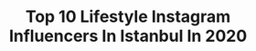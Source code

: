 ---
title: Top 10 Lifestyle Instagram Influencers In Istanbul In 2020
description: >-
  Find top lifestyle Instagram influencers in Istanbul in 2020. Most popular hashtags: #photooftheday #photography #lifestyle #bestoftheday.
platform: Instagram
profiles:
  - username: "cerenkulahli"
    fullname: >-
      Ceren Külahlı
    location: "Turkey"
    followers: 73044
    engagement: 1438
    commentsToLikes: 0.762949
    id: ck8t09eaxra4i0j78w6hhxucx
    verified: false
    hashtags: "#cekilis, #makyaj, #makyajmalzemesi, #makeup"
  - username: "fatosnildos"
    fullname: >-
      F A T M A 💃🏻
    location: "Turkey"
    followers: 146766
    engagement: 165
    commentsToLikes: 0.045681
    id: ckap3papy3ypq0i78stmevofp
    verified: false
    hashtags: "#hayateves, #hay, #corona, #gu"
  - username: "aysegulcakirmanoglu"
    fullname: >-
      Ayşegül
    location: "Turkey"
    followers: 2798
    engagement: 3528
    commentsToLikes: 0.059796
    id: ck6ue6x13p61l0j71ieclk2cq
    verified: false
    hashtags: "#ayval, #ayderyaylas, #memleket, #instalove"
  - username: "kubra.aydogn"
    fullname: >-
      
    location: "Turkey"
    followers: 20486
    engagement: 259
    commentsToLikes: 0.025170
    id: ck0u81ece66wa0i1946357sdt
    verified: false
    hashtags: "#evdebayramvar, #homedecor, #homedesign, #tarihiyolculuk"
  - username: "icimdebirdoga"
    fullname: >-
      İçimde bir Doğa
    location: "Turkey"
    followers: 15117
    engagement: 315
    commentsToLikes: 0.069007
    id: ckaotcscyvcnh0i7872mprki8
    verified: false
    hashtags: "#kitap, #kadin, #emzirme, #dogum"
  - username: "alpertorunn"
    fullname: >-
      Alper Torun
    location: "Turkey"
    followers: 268229
    engagement: 122
    commentsToLikes: 0.022944
    id: ckaot5m1muhe60i7816faz4cg
    verified: false
    hashtags: "#libertybridge, #istanbul"
  - username: "cairofoodiecouple"
    fullname: >-
      The Terzibashians 🇦🇲
    location: "Turkey"
    followers: 176323
    engagement: 59
    commentsToLikes: 0.073537
    id: ck0w1ccquin5u0i19z48ujtoa
    verified: false
    hashtags: "#babykivanc, #beach, #loveis, #pool"
  - username: "iamaoucheta1"
    fullname: >-
      Anis
    location: "Turkey"
    followers: 5333
    engagement: 587
    commentsToLikes: 0.014680
    id: ck6ugpvfi4gdr0j71od3gglc7
    verified: false
    hashtags: "#selfie, #focusonthegood, #lifestooshort, #architecture"
  - username: "cemrekiralioglu"
    fullname: >-
      Cemre Kıralioğlu
    location: "Turkey"
    followers: 6454
    engagement: 899
    commentsToLikes: 0.040210
    id: ck5zsqv6qz0y30i140m8dnuvm
    verified: false
    hashtags: "#notbyme, #travel, #instadaily, #blue"
  - username: "faruk_baris"
    fullname: >-
      Faruk Barış
    location: "Turkey"
    followers: 9330
    engagement: 1957
    commentsToLikes: 0.049105
    id: ck0uemr5olrw90i196xs15437
    verified: false
    hashtags: "#relaxmrtphoto, #istanbulpage, #photooftheday, #mrtsave2"
---